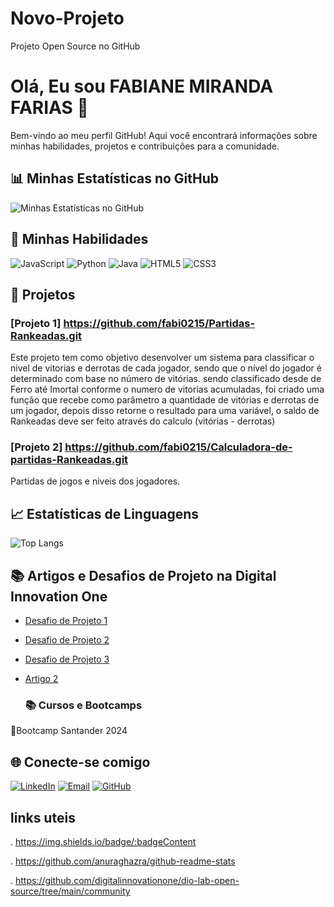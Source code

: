 # Novo-Projeto
Projeto Open Source no GitHub


# Olá, Eu sou FABIANE MIRANDA FARIAS 👋

Bem-vindo ao meu perfil GitHub! Aqui você encontrará informações sobre minhas habilidades, projetos e contribuições para a comunidade.

## 📊 Minhas Estatísticas no GitHub

![Minhas Estatísticas no GitHub](https://github.com/fabi0215)

## 🌟 Minhas Habilidades

![JavaScript](https://img.shields.io/badge/JavaScript-FFD700?style=for-the-badge&logo=javascript&logoColor=black)
![Python](https://img.shields.io/badge/Python-3776AB?style=for-the-badge&logo=python&logoColor=white)
![Java](https://img.shields.io/badge/Java-007396?style=for-the-badge&logo=java&logoColor=white)
![HTML5](https://img.shields.io/badge/HTML5-E34F26?style=for-the-badge&logo=html5&logoColor=white)
![CSS3](https://img.shields.io/badge/CSS3-1572B6?style=for-the-badge&logo=css3&logoColor=white)

## 🚀 Projetos

### [Projeto 1] https://github.com/fabi0215/Partidas-Rankeadas.git
Este projeto tem como objetivo desenvolver um sistema para classificar o nivel de vitorias e derrotas de cada jogador, sendo que o nível do jogador é determinado com base no número de vitórias. sendo classificado desde de Ferro até Imortal conforme o numero de vitorias acumuladas, foi criado uma função que recebe como parâmetro a quantidade de vitórias e derrotas de um jogador, depois disso retorne o resultado para uma variável, o saldo de Rankeadas deve ser feito através do calculo (vitórias - derrotas)

### [Projeto 2] https://github.com/fabi0215/Calculadora-de-partidas-Rankeadas.git
Partidas de jogos e niveis dos jogadores.


## 📈 Estatísticas de Linguagens

![Top Langs](https://github-readme-stats.vercel.app/api/top-langs/?username=SEU_USUARIO&layout=compact&theme=radical)

## 📚 Artigos e Desafios de Projeto na Digital Innovation One

- [Desafio de Projeto 1](https://web.dio.me/lab/desafio-de-projeto-contribuindo-em-um-projeto-open-source-no-github/learning/c333b076-7300-4939-b3ca-b5e0103e01d0?back=/track/santander-2024-criando-jogos-com-godot)
- [Desafio de Projeto 2](https://web.dio.me/project/classificador-de-nivel-de-heroi/learning/760a7dbe-0e47-49d8-a364-680a7394e947?back=/track/santander-2024-criando-jogos-com-godot&tab=undefined&moduleId=undefined)
- [Desafio de Projeto 3](https://web.dio.me/project/calculadora-de-partidas-rankeadas/learning/7e8c807a-ac55-42d0-be9e-cf453c50efca?back=/track/santander-2024-criando-jogos-com-godot&tab=undefined&moduleId=undefined)
- [Artigo 2](https://www.dio.me/articles/artigo-2)

  ### 📚 Cursos e Bootcamps

📖Bootcamp Santander 2024

## 🌐 Conecte-se comigo

[![LinkedIn](https://img.shields.io/badge/LinkedIn-0A66C2?style=for-the-badge&logo=linkedin&logoColor=white)](https://www.linkedin.com/in/fabiane-miranda-65309b123/)
[![Email](https://img.shields.io/badge/Email-D14836?style=for-the-badge&logo=gmail&logoColor=white)](fabianemiranda95@gmail.com)
[![GitHub](https://img.shields.io/badge/GitHub-100000?style=for-the-badge&logo=github&logoColor=white)](https://github.com/fabi0215)


## links uteis


. https://img.shields.io/badge/:badgeContent

. https://github.com/anuraghazra/github-readme-stats

. https://github.com/digitalinnovationone/dio-lab-open-source/tree/main/community

